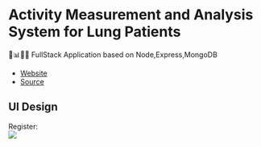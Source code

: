# Activity Measurement and Analysis System for Lung Patients

🚶📊👩‍⚕️ FullStack Application based on Node,Express,MongoDB

* [Website](https://webdevzero2hero-eaglegogogo.c9users.io/)
* [Source](https://github.com/garysun-webdev/ActivityRefactor)

## UI Design

Register:
<br>
<a href="https://australiamark.com.au/wp-content/uploads/2017/11/Register.png"><img src="https://australiamark.com.au/wp-content/uploads/2017/11/Register.png"></a>
